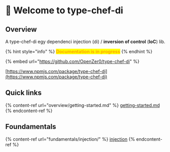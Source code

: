 # 👋 Welcome to type-chef-di

## Overview

A type-chef-di egy dependenci injection (di) /  **inversion of control** (**IoC**) lib.&#x20;

{% hint style="info" %}
<mark style="color:orange;">**Documentation is in progress**</mark>
{% endhint %}

{% embed url="https://github.com/OpenZer0/type-chef-di" %}

[https://www.npmjs.com/package/type-chef-di](https://www.npmjs.com/package/type-chef-di)

## Quick links

{% content-ref url="overview/getting-started.md" %}
[getting-started.md](overview/getting-started.md)
{% endcontent-ref %}



## Foundamentals

{% content-ref url="fundamentals/injection/" %}
[injection](fundamentals/injection/)
{% endcontent-ref %}
